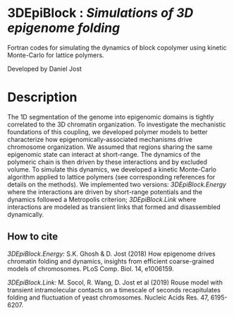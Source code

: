 # 3DEpiBlock : *Simulations of 3D epigenome folding*
Fortran codes for simulating the dynamics of block copolymer using kinetic Monte-Carlo for lattice polymers.

Developed by Daniel Jost

# Description
The 1D segmentation of the genome into epigenomic domains is tightly correlated to the 3D chromatin organization. To investigate the mechanistic foundations of this coupling, we developed polymer models to better characterize how epigenomically-associated mechanisms drive chromosome organization. We assumed that regions sharing the same epigenomic state can interact at short-range. The dynamics of the polymeric chain is then driven by these interactions and by excluded volume. To simulate this dynamics, we developed a kinetic Monte-Carlo algorithm applied to lattice polymers (see corresponding references for details on the methods). We implemented two versions: *3DEpiBlock.Energy* where the interactions are driven by short-range potentials and the dynamics followed a Metropolis criterion; *3DEpiBlock.Link* where interactions are modeled as transient links that formed and disassembled dynamically. 

## How to cite
*3DEpiBlock.Energy:* S.K. Ghosh & D. Jost (2018) How epigenome drives chromatin folding and dynamics, insights from efficient coarse-grained models of chromosomes. PLoS Comp. Biol. 14, e1006159.

*3DEpiBlock.Link:* M. Socol, R. Wang, D. Jost et al (2019) Rouse model with transient intramolecular contacts on a timescale of seconds recapitulates folding and fluctuation of yeast chromosomes. Nucleic Acids Res. 47, 6195-6207.
